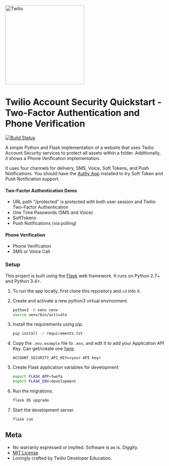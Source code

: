 <a href="https://www.twilio.com">
  <img src="https://static0.twilio.com/marketing/bundles/marketing/img/logos/wordmark-red.svg" alt="Twilio" width="250" />
</a>

# Twilio Account Security Quickstart - Two-Factor Authentication and Phone Verification

[![Build Status](https://github.com/TwilioDevEd/account-security-quickstart-flask/workflows/Flask/badge.svg)](https://github.com/TwilioDevEd/account-security-quickstart-flask/actions?query=workflow%3AFlask)

A simple Python and Flask implementation of a website that uses Twilio Account Security services to protect all assets within a folder. Additionally, it shows a Phone Verification implementation.

It uses four channels for delivery, SMS, Voice, Soft Tokens, and Push Notifications. You should have the [Authy App](https://authy.com/download/) installed to try Soft Token and Push Notification support.

#### Two-Factor Authentication Demo
- URL path "/protected" is protected with both user session and Twilio Two-Factor Authentication
- One Time Passwords (SMS and Voice)
- SoftTokens
- Push Notifications (via polling)

#### Phone Verification
- Phone Verification
- SMS or Voice Call

### Setup
This project is built using the [Flask](http://flask.pocoo.org/) web framework. It runs on Python 2.7+ and Python 3.4+.

1. To run the app locally, first clone this repository and `cd` into it.

1. Create and activate a new python3 virtual environment.

    ```bash
    python3 -m venv venv
    source venv/bin/activate
    ```

1. Install the requirements using pip.

    ```bash
    pip install -r requirements.txt
    ```

1. Copy the `.env.example` file to `.env`, and edit it to add your Application API Key.
   Can get/create one [here](https://www.twilio.com/console/authy/applications).

   ```
   ACCOUNT_SECURITY_API_KEY=<your API key>
   ```

1. Create Flask application variables for development
   
   ```bash
   export FLASK_APP=twofa 
   export FLASK_ENV=development
   ```

1. Run the migrations.

   ```bash
   flask db upgrade
   ```

1. Start the development server.

    ```bash
    flask run
    ```

## Meta

* No warranty expressed or implied. Software is as is. Diggity.
* [MIT License](LICENSE)
* Lovingly crafted by Twilio Developer Education.